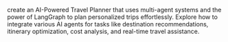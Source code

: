 create an AI-Powered Travel Planner that uses multi-agent systems and the power of LangGraph to plan personalized trips effortlessly. Explore how to integrate various AI agents for tasks like destination recommendations, itinerary optimization, cost analysis, and real-time travel assistance.
